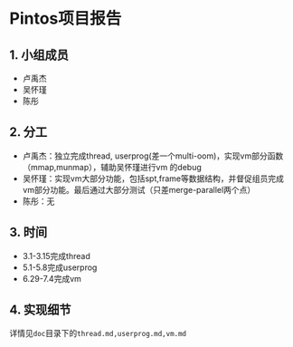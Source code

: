# Pintos项目报告

## 1. 小组成员
* 卢禹杰
* 吴怀瑾
* 陈彤

## 2. 分工
* 卢禹杰：独立完成thread, userprog(差一个multi-oom)，实现vm部分函数（mmap,munmap），辅助吴怀瑾进行vm 的debug
* 吴怀瑾：实现vm大部分功能，包括spt,frame等数据结构，并督促组员完成vm部分功能。最后通过大部分测试（只差merge-parallel两个点）
* 陈彤：无

## 3. 时间
* 3.1-3.15完成thread
* 5.1-5.8完成userprog
* 6.29-7.4完成vm

## 4. 实现细节
详情见`doc`目录下的`thread.md,userprog.md,vm.md`



